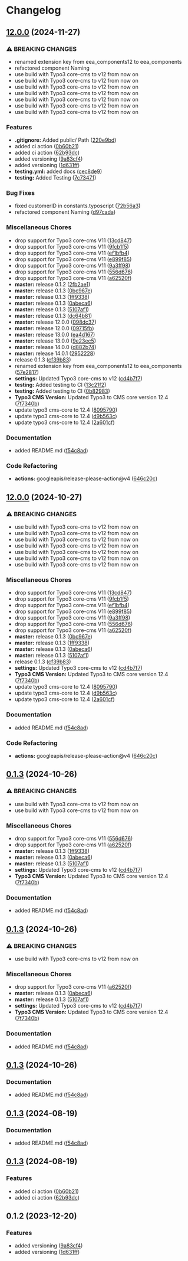 # Changelog

## [12.0.0](https://github.com/einfacheauto/eea_components/compare/v14.0.1...v12.0.0) (2024-11-27)


### ⚠ BREAKING CHANGES

* renamed extension key from eea_components12 to eea_components
* refactored component Naming
* use build with Typo3 core-cms to v12 from now on
* use build with Typo3 core-cms to v12 from now on
* use build with Typo3 core-cms to v12 from now on
* use build with Typo3 core-cms to v12 from now on
* use build with Typo3 core-cms to v12 from now on
* use build with Typo3 core-cms to v12 from now on
* use build with Typo3 core-cms to v12 from now on

### Features

* **.gitignore:** Added public/ Path ([220e9bd](https://github.com/einfacheauto/eea_components/commit/220e9bd94f7bdcae312c067096fadbcbcc30b200))
* added ci action ([0b60b21](https://github.com/einfacheauto/eea_components/commit/0b60b21ec6d9939170cc5499202c700b3fe51640))
* added ci action ([62b93dc](https://github.com/einfacheauto/eea_components/commit/62b93dc63a9a21695843d13628252a6c3922d92e))
* added versioning ([9a83cf4](https://github.com/einfacheauto/eea_components/commit/9a83cf4308504d99d2344db9b8f3c86e53d59917))
* added versioning ([1d631ff](https://github.com/einfacheauto/eea_components/commit/1d631ff60354300e81f8345433753d6e289d6fd2))
* **testing.yml:** added docs ([cec8de9](https://github.com/einfacheauto/eea_components/commit/cec8de93e60e3404a08f18ab4cac243c904c96fc))
* **testing:** Added Testing ([7c73471](https://github.com/einfacheauto/eea_components/commit/7c7347119763dd69f0ff494571c729f29dafdb08))


### Bug Fixes

* fixed customerID in constants.typoscript ([72b56a3](https://github.com/einfacheauto/eea_components/commit/72b56a35ee6c75b2141edeb21a8489d1f4d144e6))
* refactored component Naming ([d97cada](https://github.com/einfacheauto/eea_components/commit/d97cadab1b5dd1eb41692477aec8d1b4faae84ee))


### Miscellaneous Chores

* drop support for Typo3 core-cms V11 ([13cd847](https://github.com/einfacheauto/eea_components/commit/13cd84739102760bd158354daaf2515e0abed1b7))
* drop support for Typo3 core-cms V11 ([9fcb1f5](https://github.com/einfacheauto/eea_components/commit/9fcb1f5afd85e6f728f3868c6b60baeef04e690f))
* drop support for Typo3 core-cms V11 ([ef1bfb4](https://github.com/einfacheauto/eea_components/commit/ef1bfb4b651eeaf628efdc78622f86445cd2b65b))
* drop support for Typo3 core-cms V11 ([e899f85](https://github.com/einfacheauto/eea_components/commit/e899f8539934baa9ff17ff77b65f1269138adbd5))
* drop support for Typo3 core-cms V11 ([9a3ff98](https://github.com/einfacheauto/eea_components/commit/9a3ff98185aa0897a529c56bcde403ae28e2202d))
* drop support for Typo3 core-cms V11 ([556d676](https://github.com/einfacheauto/eea_components/commit/556d67657fdf617ba86745de85c626a16e532a37))
* drop support for Typo3 core-cms V11 ([a62520f](https://github.com/einfacheauto/eea_components/commit/a62520f8a19fd224ab5527253ceaaaf358b5c1a9))
* **master:** release 0.1.2 ([2fb2ae1](https://github.com/einfacheauto/eea_components/commit/2fb2ae1f594e69d6a1ae19f08c36a60c5687d310))
* **master:** release 0.1.3 ([0bc967e](https://github.com/einfacheauto/eea_components/commit/0bc967ef6a9e1a791ef03192c5293e3ee2febd7c))
* **master:** release 0.1.3 ([1ff9338](https://github.com/einfacheauto/eea_components/commit/1ff9338add2a35cea2e7842fbc359514d099f7cc))
* **master:** release 0.1.3 ([0abeca6](https://github.com/einfacheauto/eea_components/commit/0abeca63a2139ddb842deb43cd0e91a8f27912c0))
* **master:** release 0.1.3 ([5107af1](https://github.com/einfacheauto/eea_components/commit/5107af109670f2dfe1348960ef6437f4c33d8075))
* **master:** release 0.1.3 ([dc64b81](https://github.com/einfacheauto/eea_components/commit/dc64b815a91e6a7ceb054a871fe14a935a6f5654))
* **master:** release 12.0.0 ([098dc37](https://github.com/einfacheauto/eea_components/commit/098dc37c9ce883b395c411ef50ecc658520b3087))
* **master:** release 12.0.0 ([09715fb](https://github.com/einfacheauto/eea_components/commit/09715fbcd47bb99fb358371cceec89b001361001))
* **master:** release 13.0.0 ([ea4d167](https://github.com/einfacheauto/eea_components/commit/ea4d1676e30adb2a7e2607c390a108ad8d22dbb3))
* **master:** release 13.0.0 ([9e23ec5](https://github.com/einfacheauto/eea_components/commit/9e23ec5342fac1228abff21835b5ff3d1a370abc))
* **master:** release 14.0.0 ([d882b74](https://github.com/einfacheauto/eea_components/commit/d882b74e459421f6eb232e9e9a1401c4ee3884c3))
* **master:** release 14.0.1 ([2952228](https://github.com/einfacheauto/eea_components/commit/2952228bad7e46b6c6283c42fa090991cb56010b))
* release 0.1.3 ([cf39b83](https://github.com/einfacheauto/eea_components/commit/cf39b83d27bf60454d77fc279a24e45732fae606))
* renamed extension key from eea_components12 to eea_components ([57e2817](https://github.com/einfacheauto/eea_components/commit/57e2817cd8a3c4ffc74a826bda14094c98c1f72e))
* **settings:** Updated Typo3 core-cms to v12 ([cd4b7f7](https://github.com/einfacheauto/eea_components/commit/cd4b7f75a8176769c5bf822bbd2a315b4fe7ee63))
* **testing:** Added testing to CI ([13c21f2](https://github.com/einfacheauto/eea_components/commit/13c21f2562b813207f02e2231b6974a18b980312))
* **testing:** Added testing to CI ([0b82983](https://github.com/einfacheauto/eea_components/commit/0b82983f679fc50f14fe1a292dba019c4eec5f72))
* **Typo3 CMS Version:** Updated Typo3 to CMS core version 12.4 ([7f7340b](https://github.com/einfacheauto/eea_components/commit/7f7340b8820aafb4b2864d64d78bde027a9b55aa))
* update typo3 cms-core to 12.4 ([8095790](https://github.com/einfacheauto/eea_components/commit/80957909c1b1aeda7a09305688131dd0762ea8ff))
* update typo3 cms-core to 12.4 ([d9b563c](https://github.com/einfacheauto/eea_components/commit/d9b563c2c86fb16bf3cdf91a873e10f38d5fbfc4))
* update typo3 cms-core to 12.4 ([2a601cf](https://github.com/einfacheauto/eea_components/commit/2a601cfe7d4199f7fbdfa97249450c78729a60a6))


### Documentation

* added README.md ([f54c8ad](https://github.com/einfacheauto/eea_components/commit/f54c8ad8ae35bafb3247aec531a6fefdd8f1be11))


### Code Refactoring

* **actions:** googleapis/release-please-action@v4 ([646c20c](https://github.com/einfacheauto/eea_components/commit/646c20c8d019fb4bdd61bbe142416857ab2f6110))

## [12.0.0](https://github.com/einfacheauto/eea_components/compare/v0.1.3...v12.0.0) (2024-10-27)


### ⚠ BREAKING CHANGES

* use build with Typo3 core-cms to v12 from now on
* use build with Typo3 core-cms to v12 from now on
* use build with Typo3 core-cms to v12 from now on
* use build with Typo3 core-cms to v12 from now on
* use build with Typo3 core-cms to v12 from now on
* use build with Typo3 core-cms to v12 from now on
* use build with Typo3 core-cms to v12 from now on

### Miscellaneous Chores

* drop support for Typo3 core-cms V11 ([13cd847](https://github.com/einfacheauto/eea_components/commit/13cd84739102760bd158354daaf2515e0abed1b7))
* drop support for Typo3 core-cms V11 ([9fcb1f5](https://github.com/einfacheauto/eea_components/commit/9fcb1f5afd85e6f728f3868c6b60baeef04e690f))
* drop support for Typo3 core-cms V11 ([ef1bfb4](https://github.com/einfacheauto/eea_components/commit/ef1bfb4b651eeaf628efdc78622f86445cd2b65b))
* drop support for Typo3 core-cms V11 ([e899f85](https://github.com/einfacheauto/eea_components/commit/e899f8539934baa9ff17ff77b65f1269138adbd5))
* drop support for Typo3 core-cms V11 ([9a3ff98](https://github.com/einfacheauto/eea_components/commit/9a3ff98185aa0897a529c56bcde403ae28e2202d))
* drop support for Typo3 core-cms V11 ([556d676](https://github.com/einfacheauto/eea_components/commit/556d67657fdf617ba86745de85c626a16e532a37))
* drop support for Typo3 core-cms V11 ([a62520f](https://github.com/einfacheauto/eea_components/commit/a62520f8a19fd224ab5527253ceaaaf358b5c1a9))
* **master:** release 0.1.3 ([0bc967e](https://github.com/einfacheauto/eea_components/commit/0bc967ef6a9e1a791ef03192c5293e3ee2febd7c))
* **master:** release 0.1.3 ([1ff9338](https://github.com/einfacheauto/eea_components/commit/1ff9338add2a35cea2e7842fbc359514d099f7cc))
* **master:** release 0.1.3 ([0abeca6](https://github.com/einfacheauto/eea_components/commit/0abeca63a2139ddb842deb43cd0e91a8f27912c0))
* **master:** release 0.1.3 ([5107af1](https://github.com/einfacheauto/eea_components/commit/5107af109670f2dfe1348960ef6437f4c33d8075))
* release 0.1.3 ([cf39b83](https://github.com/einfacheauto/eea_components/commit/cf39b83d27bf60454d77fc279a24e45732fae606))
* **settings:** Updated Typo3 core-cms to v12 ([cd4b7f7](https://github.com/einfacheauto/eea_components/commit/cd4b7f75a8176769c5bf822bbd2a315b4fe7ee63))
* **Typo3 CMS Version:** Updated Typo3 to CMS core version 12.4 ([7f7340b](https://github.com/einfacheauto/eea_components/commit/7f7340b8820aafb4b2864d64d78bde027a9b55aa))
* update typo3 cms-core to 12.4 ([8095790](https://github.com/einfacheauto/eea_components/commit/80957909c1b1aeda7a09305688131dd0762ea8ff))
* update typo3 cms-core to 12.4 ([d9b563c](https://github.com/einfacheauto/eea_components/commit/d9b563c2c86fb16bf3cdf91a873e10f38d5fbfc4))
* update typo3 cms-core to 12.4 ([2a601cf](https://github.com/einfacheauto/eea_components/commit/2a601cfe7d4199f7fbdfa97249450c78729a60a6))


### Documentation

* added README.md ([f54c8ad](https://github.com/einfacheauto/eea_components/commit/f54c8ad8ae35bafb3247aec531a6fefdd8f1be11))


### Code Refactoring

* **actions:** googleapis/release-please-action@v4 ([646c20c](https://github.com/einfacheauto/eea_components/commit/646c20c8d019fb4bdd61bbe142416857ab2f6110))

## [0.1.3](https://github.com/einfacheauto/eea_components/compare/v0.1.3...v0.1.3) (2024-10-26)


### ⚠ BREAKING CHANGES

* use build with Typo3 core-cms to v12 from now on
* use build with Typo3 core-cms to v12 from now on

### Miscellaneous Chores

* drop support for Typo3 core-cms V11 ([556d676](https://github.com/einfacheauto/eea_components/commit/556d67657fdf617ba86745de85c626a16e532a37))
* drop support for Typo3 core-cms V11 ([a62520f](https://github.com/einfacheauto/eea_components/commit/a62520f8a19fd224ab5527253ceaaaf358b5c1a9))
* **master:** release 0.1.3 ([1ff9338](https://github.com/einfacheauto/eea_components/commit/1ff9338add2a35cea2e7842fbc359514d099f7cc))
* **master:** release 0.1.3 ([0abeca6](https://github.com/einfacheauto/eea_components/commit/0abeca63a2139ddb842deb43cd0e91a8f27912c0))
* **master:** release 0.1.3 ([5107af1](https://github.com/einfacheauto/eea_components/commit/5107af109670f2dfe1348960ef6437f4c33d8075))
* **settings:** Updated Typo3 core-cms to v12 ([cd4b7f7](https://github.com/einfacheauto/eea_components/commit/cd4b7f75a8176769c5bf822bbd2a315b4fe7ee63))
* **Typo3 CMS Version:** Updated Typo3 to CMS core version 12.4 ([7f7340b](https://github.com/einfacheauto/eea_components/commit/7f7340b8820aafb4b2864d64d78bde027a9b55aa))


### Documentation

* added README.md ([f54c8ad](https://github.com/einfacheauto/eea_components/commit/f54c8ad8ae35bafb3247aec531a6fefdd8f1be11))

## [0.1.3](https://github.com/einfacheauto/eea_components/compare/v0.1.3...v0.1.3) (2024-10-26)


### ⚠ BREAKING CHANGES

* use build with Typo3 core-cms to v12 from now on

### Miscellaneous Chores

* drop support for Typo3 core-cms V11 ([a62520f](https://github.com/einfacheauto/eea_components/commit/a62520f8a19fd224ab5527253ceaaaf358b5c1a9))
* **master:** release 0.1.3 ([0abeca6](https://github.com/einfacheauto/eea_components/commit/0abeca63a2139ddb842deb43cd0e91a8f27912c0))
* **master:** release 0.1.3 ([5107af1](https://github.com/einfacheauto/eea_components/commit/5107af109670f2dfe1348960ef6437f4c33d8075))
* **settings:** Updated Typo3 core-cms to v12 ([cd4b7f7](https://github.com/einfacheauto/eea_components/commit/cd4b7f75a8176769c5bf822bbd2a315b4fe7ee63))
* **Typo3 CMS Version:** Updated Typo3 to CMS core version 12.4 ([7f7340b](https://github.com/einfacheauto/eea_components/commit/7f7340b8820aafb4b2864d64d78bde027a9b55aa))


### Documentation

* added README.md ([f54c8ad](https://github.com/einfacheauto/eea_components/commit/f54c8ad8ae35bafb3247aec531a6fefdd8f1be11))

## [0.1.3](https://github.com/einfacheauto/eea_components/compare/v0.1.3...v0.1.3) (2024-10-26)


### Documentation

* added README.md ([f54c8ad](https://github.com/einfacheauto/eea_components/commit/f54c8ad8ae35bafb3247aec531a6fefdd8f1be11))

## [0.1.3](https://github.com/Bais92/eea_components/compare/v0.1.3...v0.1.3) (2024-08-19)


### Documentation

* added README.md ([f54c8ad](https://github.com/Bais92/eea_components/commit/f54c8ad8ae35bafb3247aec531a6fefdd8f1be11))

## [0.1.3](https://github.com/Bais92/eea_components/compare/v0.1.2...v0.1.3) (2024-08-19)


### Features

* added ci action ([0b60b21](https://github.com/Bais92/eea_components/commit/0b60b21ec6d9939170cc5499202c700b3fe51640))
* added ci action ([62b93dc](https://github.com/Bais92/eea_components/commit/62b93dc63a9a21695843d13628252a6c3922d92e))

## 0.1.2 (2023-12-20)


### Features

* added versioning ([9a83cf4](https://github.com/Bais92/eea_components/commit/9a83cf4308504d99d2344db9b8f3c86e53d59917))
* added versioning ([1d631ff](https://github.com/Bais92/eea_components/commit/1d631ff60354300e81f8345433753d6e289d6fd2))
